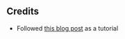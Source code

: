 ## Credits
- Followed [this blog post](https://drewdevault.com/2018/02/17/Writing-a-Wayland-compositor-1.html) as a tutorial
